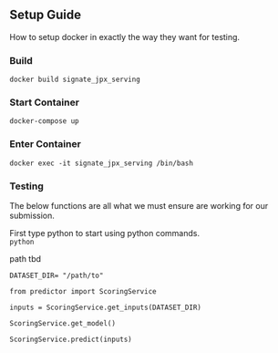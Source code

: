 ## Setup Guide
How to setup docker in exactly the way they want for testing. 

### Build  
```docker build signate_jpx_serving```

### Start Container 
```docker-compose up```

### Enter Container 
```docker exec -it signate_jpx_serving /bin/bash```

### Testing 
The below functions are all what we must ensure are working for our submission. 

First type python to start using python commands. \
```python ```

path tbd

```DATASET_DIR= "/path/to"```

```from predictor import ScoringService```

```inputs = ScoringService.get_inputs(DATASET_DIR) ```

```ScoringService.get_model()```

```ScoringService.predict(inputs)```
